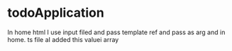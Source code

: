 # todoApplication
In home html I use input filed and pass template ref and pass as arg and in home. ts file aI added this valuei  array
